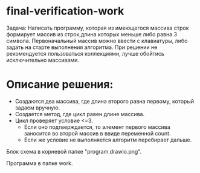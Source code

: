# final-verification-work

Задача: Написать программу, которая из имеющегося массива строк формирует массив из строк,длина которых
меньше либо равна 3 символа. Первоначальный массив можно ввести с клавиатуры, либо задать на старте
выполнения алгоритма. При решении не рекомендуется пользоваться коллекциями, лучше обойтись
исключительно массивами.



# Описание решения:
* Создаются два массива, где длина второго равна первому, который задаем вручную.
* Создается метод, где цикл равен длине массива.
* Цикл проверяет условие <=3.
  - Если оно подтверждается, то элемент первого массива заносится во второй массив в ввиде переменной count.
  - Если же условие не выполняется алгоритм перебирает дальше.

Блок схема в корневой папке "program.drawio.png".

Программа в папке work.


